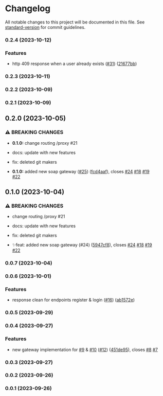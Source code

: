 # Changelog

All notable changes to this project will be documented in this file. See [standard-version](https://github.com/conventional-changelog/standard-version) for commit guidelines.

### 0.2.4 (2023-10-12)


### Features

* http 409 response when a user already exists ([#31](https://github.com/hawks-atlanta/proxy-net/issues/31)) ([21677bb](https://github.com/hawks-atlanta/proxy-net/commit/21677bbc4b414b8d05e5c1d2b0356ca629b3d815))

### 0.2.3 (2023-10-11)

### 0.2.2 (2023-10-09)

### 0.2.1 (2023-10-09)

## 0.2.0 (2023-10-05)


### ⚠ BREAKING CHANGES

* **0.1.0:** change routing /proxy #21

* docs: update with new features

* fix: deleted git makers

* **0.1.0:** added new soap gateway ([#25](https://github.com/hawks-atlanta/proxy-net/issues/25)) ([fcd4aaf](https://github.com/hawks-atlanta/proxy-net/commit/fcd4aafe9148447575c54207f50e27c590cc87ac)), closes [#24](https://github.com/hawks-atlanta/proxy-net/issues/24) [#18](https://github.com/hawks-atlanta/proxy-net/issues/18) [#19](https://github.com/hawks-atlanta/proxy-net/issues/19) [#22](https://github.com/hawks-atlanta/proxy-net/issues/22)

## 0.1.0 (2023-10-04)


### ⚠ BREAKING CHANGES

* change routing /proxy #21

* docs: update with new features

* fix: deleted git makers

* ✨feat: added new soap gateway (#24) ([5947cf8](https://github.com/hawks-atlanta/proxy-net/commit/5947cf87dff20992aac7de0395d5090417f5563d)), closes [#24](https://github.com/hawks-atlanta/proxy-net/issues/24) [#18](https://github.com/hawks-atlanta/proxy-net/issues/18) [#19](https://github.com/hawks-atlanta/proxy-net/issues/19) [#22](https://github.com/hawks-atlanta/proxy-net/issues/22)

### 0.0.7 (2023-10-04)

### 0.0.6 (2023-10-01)

### Features

- response clean for endpoints register & login ([#16](https://github.com/hawks-atlanta/proxy-net/issues/16)) ([ab1572e](https://github.com/hawks-atlanta/proxy-net/commit/ab1572e58d4838445a953eb99d5637fa8675d38e))

### 0.0.5 (2023-09-29)

### 0.0.4 (2023-09-27)

### Features

- new gateway implementation for [#9](https://github.com/hawks-atlanta/proxy-net/issues/9) & [#10](https://github.com/hawks-atlanta/proxy-net/issues/10) ([#12](https://github.com/hawks-atlanta/proxy-net/issues/12)) ([451de95](https://github.com/hawks-atlanta/proxy-net/commit/451de950887b2ed2f27e5803600a2afa81433d3e)), closes [#8](https://github.com/hawks-atlanta/proxy-net/issues/8) [#7](https://github.com/hawks-atlanta/proxy-net/issues/7)

### 0.0.3 (2023-09-27)

### 0.0.2 (2023-09-26)

### 0.0.1 (2023-09-26)
